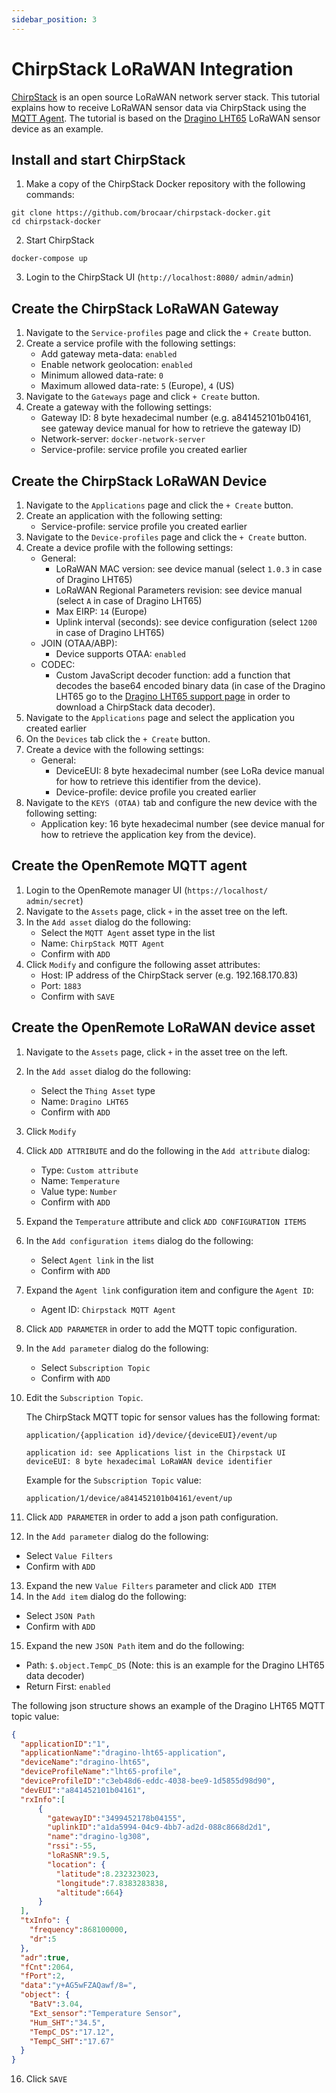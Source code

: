 ```yaml
---
sidebar_position: 3
---
```


# ChirpStack LoRaWAN Integration

[ChirpStack](https://www.chirpstack.io/) is an open source LoRaWAN network server stack. This tutorial explains how to receive LoRaWAN sensor data via ChirpStack using the [MQTT Agent](../user-guide/agents-protocols/mqtt). The tutorial is based on the [Dragino LHT65](https://www.dragino.com/products/temperature-humidity-sensor/item/151-lht65.html) LoRaWAN sensor device as an example.

## Install and start ChirpStack
1. Make a copy of the ChirpStack Docker repository with the following commands:
```shell
git clone https://github.com/brocaar/chirpstack-docker.git
cd chirpstack-docker
```
2. Start ChirpStack
```shell
docker-compose up
```
3. Login to the ChirpStack UI (`http://localhost:8080/` `admin/admin`)
## Create the ChirpStack LoRaWAN Gateway
1. Navigate to the `Service-profiles` page and click the `+ Create` button.
2. Create a service profile with the following settings: 
   * Add gateway meta-data: `enabled`
   * Enable network geolocation: `enabled`
   * Minimum allowed data-rate: `0` 
   * Maximum allowed data-rate: `5` (Europe), `4` (US)    
3. Navigate to the `Gateways` page and click `+ Create` button.
4. Create a gateway with the following settings:
   * Gateway ID: 8 byte hexadecimal number (e.g. a841452101b04161, see gateway device manual for how to retrieve the gateway ID)
   * Network-server: `docker-network-server`
   * Service-profile: service profile you created earlier
## Create the ChirpStack LoRaWAN Device
1. Navigate to the `Applications` page and click the `+ Create` button.
2. Create an application with the following setting:
   * Service-profile: service profile you created earlier
3. Navigate to the `Device-profiles` page and click the `+ Create` button.  
4. Create a device profile with the following settings:
   * General:
      * LoRaWAN MAC version: see device manual (select `1.0.3` in case of Dragino LHT65)
      * LoRaWAN Regional Parameters revision: see device manual (select `A` in case of Dragino LHT65)
      * Max EIRP: `14` (Europe)
      * Uplink interval (seconds): see device configuration (select `1200` in case of Dragino LHT65)
   * JOIN (OTAA/ABP):
      * Device supports OTAA: `enabled`
   * CODEC:        
      * Custom JavaScript decoder function: add a function that decodes the base64 encoded binary data (in case of the Dragino LHT65 go to the [Dragino LHT65 support page](https://www.dragino.com/downloads/index.php?dir=LHT65/payload_decode/) in order to download a ChirpStack data decoder).
5. Navigate to the `Applications` page and select the application you created earlier
6. On the `Devices` tab click the `+ Create` button.
7. Create a device with the following settings:
   * General:
      * DeviceEUI: 8 byte hexadecimal number (see LoRa device manual for how to retrieve this identifier from the device).
      * Device-profile: device profile you created earlier               
8. Navigate to the `KEYS (OTAA)` tab and configure the new device with the following setting:
   * Application key: 16 byte hexadecimal number (see device manual for how to retrieve the application key from the device). 
## Create the OpenRemote MQTT agent
1. Login to the OpenRemote manager UI (`https://localhost/` `admin/secret`)
2. Navigate to the `Assets` page, click `+` in the asset tree on the left.
3. In the `Add asset` dialog do the following:
   * Select the `MQTT Agent` asset type in the list
   * Name: `ChirpStack MQTT Agent`
   * Confirm with `ADD`    
4. Click `Modify` and configure the following asset attributes:
   * Host: IP address of the ChirpStack server (e.g. 192.168.170.83)
   * Port: `1883`
   * Confirm with `SAVE`
## Create the OpenRemote LoRaWAN device asset   
1. Navigate to the `Assets` page, click `+` in the asset tree on the left.
2. In the `Add asset` dialog do the following:
   * Select the `Thing Asset` type
   * Name: `Dragino LHT65`
   * Confirm with `ADD`
3. Click `Modify`
4. Click `ADD ATTRIBUTE` and do the following in the `Add attribute` dialog:
   * Type: `Custom attribute`
   * Name: `Temperature`
   * Value type: `Number`
   * Confirm with `ADD`
5. Expand the `Temperature` attribute and click `ADD CONFIGURATION ITEMS`
6. In the `Add configuration items` dialog do the following:
   * Select `Agent link` in the list
   * Confirm with `ADD`
7. Expand the `Agent link` configuration item and configure the `Agent ID`:
   * Agent ID: `Chirpstack MQTT Agent`
8. Click `ADD PARAMETER` in order to add the MQTT topic configuration.
9. In the `Add parameter` dialog do the following:
   * Select `Subscription Topic`
   * Confirm with `ADD`
10. Edit the `Subscription Topic`.

    The ChirpStack MQTT topic for sensor values has the following format:
    ```
    application/{application id}/device/{deviceEUI}/event/up

    application id: see Applications list in the Chirpstack UI
    deviceEUI: 8 byte hexadecimal LoRaWAN device identifier
    ```
    Example for the `Subscription Topic` value:
    ```
    application/1/device/a841452101b04161/event/up
    ```
11. Click `ADD PARAMETER` in order to add a json path configuration.
12. In the `Add parameter` dialog do the following:
   * Select `Value Filters`
   * Confirm with `ADD`
13. Expand the new `Value Filters` parameter and click `ADD ITEM`
14. In the `Add item` dialog do the following:
   * Select `JSON Path`
   * Confirm with `ADD`
15. Expand the new `JSON Path` item and do the following:
   * Path: `$.object.TempC_DS` (Note: this is an example for the Dragino LHT65 data decoder)
   * Return First: `enabled`

The following json structure shows an example of the Dragino LHT65 MQTT topic value:    
```json
{
  "applicationID":"1",
  "applicationName":"dragino-lht65-application",
  "deviceName":"dragino-lht65",
  "deviceProfileName":"lht65-profile",
  "deviceProfileID":"c3eb48d6-eddc-4038-bee9-1d5855d98d90",
  "devEUI":"a841452101b04161",
  "rxInfo":[
      {
        "gatewayID":"3499452178b04155",
        "uplinkID":"a1da5994-04c9-4bb7-ad2d-088c8668d2d1",
        "name":"dragino-lg308",
        "rssi":-55,
        "loRaSNR":9.5,
        "location": {
          "latitude":8.232323023,
          "longitude":7.8383283838,
          "altitude":664}
      }
  ],
  "txInfo": {
    "frequency":868100000,
    "dr":5
  },
  "adr":true,
  "fCnt":2064,
  "fPort":2,
  "data":"y+AG5wFZAQawf/8=",
  "object": {
    "BatV":3.04,
    "Ext_sensor":"Temperature Sensor",
    "Hum_SHT":"34.5",
    "TempC_DS":"17.12",
    "TempC_SHT":"17.67"
  }
}
```
16. Click `SAVE`    
